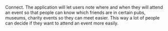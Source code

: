   Connect.
The application will let users note where and when they will attend an event so that people can know which friends are in certain pubs, museums, charity events so they can meet easier. This way a lot of people can decide if they want to attend an event more easily.
